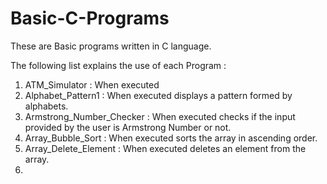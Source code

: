 # Basic-C-Programs

These are Basic programs written in C language.

The following list explains the use of each Program :

1) ATM_Simulator : When executed  
2) Alphabet_Pattern1 : When executed displays a pattern formed by alphabets.
3) Armstrong_Number_Checker : When executed checks if the input provided by the user is Armstrong Number or not.
4) Array_Bubble_Sort : When executed sorts the array in ascending order.
5) Array_Delete_Element : When executed deletes an element from the array.
6) 

